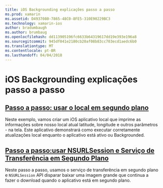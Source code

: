 ```yaml
---
title: iOS Backgrounding explicações passo a passo
ms.prod: xamarin
ms.assetid: D4937080-7865-48C0-8FE5-310E90229BC3
ms.technology: xamarin-ios
author: bradumbaugh
ms.author: brumbaug
ms.openlocfilehash: dd113905196fc6633b64319617dd19e393e196a8
ms.sourcegitcommit: 945df041e2180cb20af08b83cc703ecd1aedc6b0
ms.translationtype: MT
ms.contentlocale: pt-BR
ms.lasthandoff: 04/04/2018
---
```

# <a name="ios-backgrounding-walkthroughs"></a>iOS Backgrounding explicações passo a passo

##  <a name="walkthrough---using-background-locationiosapp-fundamentalsbackgroundingios-backgrounding-walkthroughslocation-walkthroughmd"></a>[Passo a passo: usar o local em segundo plano](~/ios/app-fundamentals/backgrounding/ios-backgrounding-walkthroughs/location-walkthrough.md)

Neste exemplo, vamos criar um iOS aplicativo local que imprime as informações sobre nosso local atual latitude, longitude e outros parâmetros - na tela. Este aplicativo demonstrará como executar corretamente atualizações local enquanto o aplicativo está ativo ou Backgrounded.

##  <a name="walkthrough---using-background-transfer-service-and-nsurlsessioniosapp-fundamentalsbackgroundingios-backgrounding-walkthroughsbackground-transfer-walkthroughmd"></a>[Passo a passo:usar NSURLSession e Serviço de Transferência em Segundo Plano](~/ios/app-fundamentals/backgrounding/ios-backgrounding-walkthroughs/background-transfer-walkthrough.md)

Neste passo a passo, usamos o serviço de transferência em segundo plano e `NSURLSession` API disparar baixar uma imagem grande que continua a fazer o download quando o aplicativo está em segundo plano.
